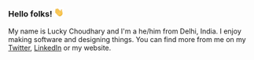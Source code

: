 ### Hello folks! <img src="https://raw.githubusercontent.com/alvarlagerlof/alvarlagerlof/main/wave.gif" width="20px">

My name is Lucky Choudhary and I'm a he/him from Delhi, India. I enjoy making software and designing things. You can find more from me on my [Twitter](https://twitter.com/luckych8080), [LinkedIn](https://www.linkedin.com/in/luckych8080/) or my website.

